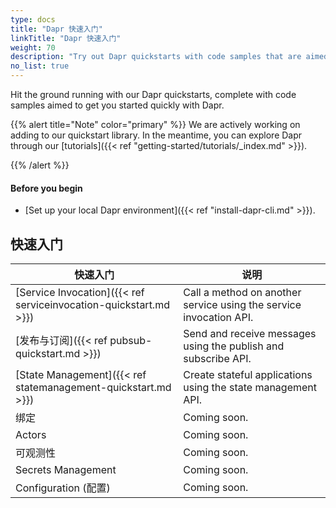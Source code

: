 ```yaml
---
type: docs
title: "Dapr 快速入门"
linkTitle: "Dapr 快速入门"
weight: 70
description: "Try out Dapr quickstarts with code samples that are aimed to get you started quickly with Dapr"
no_list: true
---
```


Hit the ground running with our Dapr quickstarts, complete with code samples aimed to get you started quickly with Dapr.

{{% alert title="Note" color="primary" %}}
 We are actively working on adding to our quickstart library. In the meantime, you can explore Dapr through our [tutorials]({{< ref "getting-started/tutorials/_index.md" >}}).

{{% /alert %}}

#### Before you begin

- [Set up your local Dapr environment]({{< ref "install-dapr-cli.md" >}}).

## 快速入门

| 快速入门                                                              | 说明                                                                 |
| ----------------------------------------------------------------- | ------------------------------------------------------------------ |
| [Service Invocation]({{< ref serviceinvocation-quickstart.md >}}) | Call a method on another service using the service invocation API. |
| [发布与订阅]({{< ref pubsub-quickstart.md >}})                         | Send and receive messages using the publish and subscribe API.     |
| [State Management]({{< ref statemanagement-quickstart.md >}})     | Create stateful applications using the state management API.       |
| 绑定                                                                | Coming soon.                                                       |
| Actors                                                            | Coming soon.                                                       |
| 可观测性                                                              | Coming soon.                                                       |
| Secrets Management                                                | Coming soon.                                                       |
| Configuration (配置)                                                | Coming soon.                                                       |